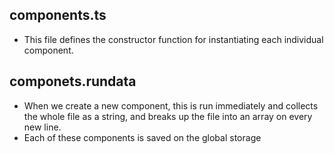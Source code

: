## components.ts
- This file defines the constructor function for instantiating each individual component.

## componets.rundata
- When we create a new component, this is run immediately and collects the whole file as a string, and breaks up the file into an array on every new line.
- Each of these components is saved on the global storage